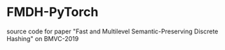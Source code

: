 # FMDH-PyTorch
source code for paper "Fast and Multilevel Semantic-Preserving Discrete Hashing" on BMVC-2019
